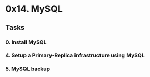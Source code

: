 # 0x14. MySQL

## Tasks

### 0. Install MySQL

### 4. Setup a Primary-Replica infrastructure using MySQL

### 5. MySQL backup
